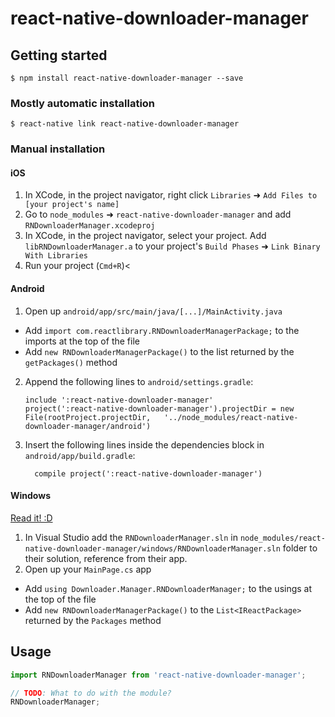 
# react-native-downloader-manager

## Getting started

`$ npm install react-native-downloader-manager --save`

### Mostly automatic installation

`$ react-native link react-native-downloader-manager`

### Manual installation


#### iOS

1. In XCode, in the project navigator, right click `Libraries` ➜ `Add Files to [your project's name]`
2. Go to `node_modules` ➜ `react-native-downloader-manager` and add `RNDownloaderManager.xcodeproj`
3. In XCode, in the project navigator, select your project. Add `libRNDownloaderManager.a` to your project's `Build Phases` ➜ `Link Binary With Libraries`
4. Run your project (`Cmd+R`)<

#### Android

1. Open up `android/app/src/main/java/[...]/MainActivity.java`
  - Add `import com.reactlibrary.RNDownloaderManagerPackage;` to the imports at the top of the file
  - Add `new RNDownloaderManagerPackage()` to the list returned by the `getPackages()` method
2. Append the following lines to `android/settings.gradle`:
  	```
  	include ':react-native-downloader-manager'
  	project(':react-native-downloader-manager').projectDir = new File(rootProject.projectDir, 	'../node_modules/react-native-downloader-manager/android')
  	```
3. Insert the following lines inside the dependencies block in `android/app/build.gradle`:
  	```
      compile project(':react-native-downloader-manager')
  	```

#### Windows
[Read it! :D](https://github.com/ReactWindows/react-native)

1. In Visual Studio add the `RNDownloaderManager.sln` in `node_modules/react-native-downloader-manager/windows/RNDownloaderManager.sln` folder to their solution, reference from their app.
2. Open up your `MainPage.cs` app
  - Add `using Downloader.Manager.RNDownloaderManager;` to the usings at the top of the file
  - Add `new RNDownloaderManagerPackage()` to the `List<IReactPackage>` returned by the `Packages` method


## Usage
```javascript
import RNDownloaderManager from 'react-native-downloader-manager';

// TODO: What to do with the module?
RNDownloaderManager;
```
  